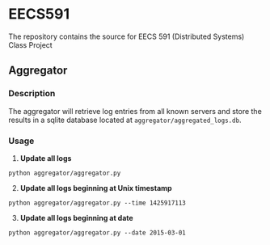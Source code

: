 # EECS591
The repository contains the source for EECS 591 (Distributed Systems) Class Project

## Aggregator

### Description

The aggregator will retrieve log entries from all known servers and store the results in a sqlite database located at `aggregator/aggregated_logs.db`.

### Usage

1. **Update all logs** 
  ```
  python aggregator/aggregator.py
  ```

2. **Update all logs beginning at Unix timestamp**
  ```
  python aggregator/aggregator.py --time 1425917113
  ```

3. **Update all logs beginning at date**
  ```
  python aggregator/aggregator.py --date 2015-03-01
  ```